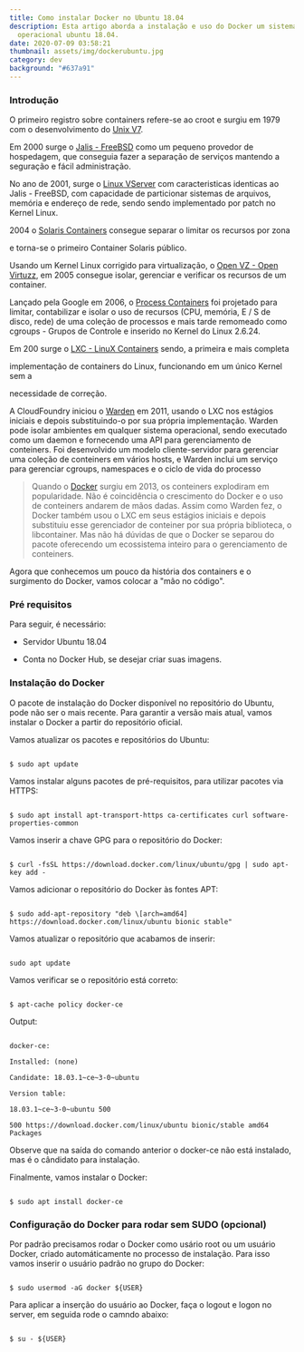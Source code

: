 ```yaml
---
title: Como instalar Docker no Ubuntu 18.04
description: Esta artigo aborda a instalação e uso do Docker um sistema
  operacional ubuntu 18.04.
date: 2020-07-09 03:58:21
thumbnail: assets/img/dockerubuntu.jpg
category: dev
background: "#637a91"
---
```

### Introdução



O primeiro registro sobre containers refere-se ao croot e surgiu em 1979 com o desenvolvimento do [Unix V7](https://en.wikipedia.org/wiki/Version_7_Unix).



Em 2000 surge o [Jalis - FreeBSD](https://en.wikipedia.org/wiki/Version_7_Unix) como um pequeno provedor de hospedagem, que conseguia fazer a separação de serviços mantendo a seguração e fácil administração.



No ano de 2001, surge o [Linux VServer](https://en.wikipedia.org/wiki/Linux-VServer) com caracteristicas identicas ao Jalis - FreeBSD, com capacidade de particionar sistemas de arquivos, memória e endereço de rede, sendo sendo implementado por patch no Kernel Linux.



2004 o [Solaris Containers](https://en.wikipedia.org/wiki/Solaris_Containers) consegue separar o limitar os recursos por zona

e torna-se o primeiro Container Solaris público.



Usando um Kernel Linux corrigido para virtualização, o [Open VZ - Open Virtuzz](https://en.wikipedia.org/wiki/Virtuozzo_(company)), em 2005 consegue isolar, gerenciar e verificar os recursos de um container.



Lançado pela Google em 2006, o [Process Containers]() foi projetado para limitar, contabilizar e isolar o uso de recursos (CPU, memória, E / S de disco, rede) de uma coleção de processos e mais tarde remomeado como cgroups - Grupos de Controle e inserido no Kernel do Linux 2.6.24.



Em 200 surge o [LXC - LinuX Containers](https://en.wikipedia.org/wiki/LXC) sendo, a primeira e mais completa

implementação de containers do Linux, funcionando em um único Kernel sem a

necessidade de correção.



A CloudFoundry iniciou o [Warden](https://en.wikipedia.org/wiki/Cloud_Foundry) em 2011, usando o LXC nos estágios iniciais e depois substituindo-o por sua própria implementação. Warden pode isolar ambientes em qualquer sistema operacional, sendo executado como um daemon e fornecendo uma API para gerenciamento de conteiners. Foi desenvolvido um modelo cliente-servidor para gerenciar uma coleção de conteiners em vários hosts, e Warden inclui um serviço para gerenciar cgroups, namespaces e o ciclo de vida do processo



> Quando o [Docker](https://en.wikipedia.org/wiki/Docker_(software)) surgiu em 2013, os conteiners explodiram em popularidade. Não é coincidência o crescimento do Docker e o uso de conteiners andarem de mãos dadas. Assim como Warden fez, o Docker também usou o LXC em seus estágios iniciais e depois substituiu esse gerenciador de conteiner por sua própria biblioteca, o libcontainer. Mas não há dúvidas de que o Docker se separou do pacote oferecendo um ecossistema inteiro para o gerenciamento de conteiners.



Agora que conhecemos um pouco da história dos containers e o surgimento do Docker, vamos colocar a "mão no código".



### Pré requisitos



Para seguir, é necessário:

- Servidor Ubuntu 18.04

- Conta no Docker Hub, se desejar criar suas imagens.



### Instalação do Docker



O pacote de instalação do Docker disponível no repositório do Ubuntu, pode não ser o mais recente. Para garantir a versão mais atual, vamos instalar o Docker a partir do repositório oficial.



Vamos atualizar os pacotes e repositórios do Ubuntu:

```

$ sudo apt update

```

Vamos instalar alguns pacotes de pré-requisitos, para utilizar pacotes via HTTPS:

```

$ sudo apt install apt-transport-https ca-certificates curl software-properties-common

```

Vamos inserir a chave GPG para o repositório do Docker:

```

$ curl -fsSL https://download.docker.com/linux/ubuntu/gpg | sudo apt-key add -

```

Vamos adicionar o repositório do Docker às fontes APT:

```

$ sudo add-apt-repository "deb \[arch=amd64] https://download.docker.com/linux/ubuntu bionic stable"

```

Vamos atualizar o repositório que acabamos de inserir:

```

sudo apt update

```

Vamos verificar se o repositório está correto:

```

$ apt-cache policy docker-ce

```

Output:

```

docker-ce:

Installed: (none)

Candidate: 18.03.1~ce~3-0~ubuntu

Version table:

18.03.1~ce~3-0~ubuntu 500

500 https://download.docker.com/linux/ubuntu bionic/stable amd64 Packages

```

Observe que na saída do comando anterior o docker-ce não está instalado, mas é o cândidato para instalação.



Finalmente, vamos instalar o Docker:

```

$ sudo apt install docker-ce

```



### Configuração do Docker para rodar sem SUDO (opcional)



Por padrão precisamos rodar o Docker como usário root ou um usuário Docker, criado automáticamente no processo de instalação. Para isso vamos inserir o usuário padrão no grupo do Docker:

```

$ sudo usermod -aG docker ${USER}

```

Para aplicar a inserção do usuário ao Docker, faça o logout e logon no server, em seguida rode o camndo abaixo:

```

$ su - ${USER}

```